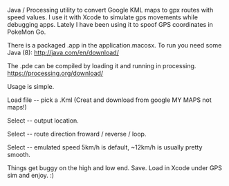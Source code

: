 


Java / Processing utility to convert Google KML maps to gpx routes with speed values. I use it with Xcode to simulate gps movements while debugging apps. Lately I have been using it to spoof GPS coordinates in PokeMon Go.

There is a packaged .app in the application.macosx. To run you need some Java (8): http://java.com/en/download/

The .pde can be compiled by loading it and running in processing. https://processing.org/download/

Usage is simple.

Load file -- pick a .Kml (Creat and download from google MY MAPS not maps!)

Select -- output location.

Select -- route direction froward / reverse / loop.

Select -- emulated speed 5km/h is default, ~12km/h is usually pretty smooth. 

Things get buggy on the high and low end. Save. Load in Xcode under GPS sim and enjoy. :)





